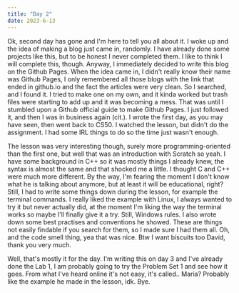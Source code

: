 ```yaml
---
title: "Day 2"
date: 2023-6-13
---
```


Ok, second day has gone and I'm here to tell you all about it. I woke up and the idea of making a blog just came in, randomly.
I have already done some projects like this, but to be honest I never completed them. I like to think I will complete this, though.
Anyway, I immediately decided to write this blog on the Github Pages. When the idea came in, I didn't really know their name was Github Pages,
I only remembered all those blogs with the link that ended in github.io and the fact the articles were very clean.
So I searched, and I found it. I tried to make one on my own, and it kinda worked but trash files were starting to add up and it was becoming a mess.
That was until I stumbled upon a Github official guide to make Github Pages. I just followed it, and then I was in business again (cit.).
I wrote the first day, as you may have seen, then went back to CS50. I watched the lesson, but didn't do the assignment.
I had some IRL things to do so the time just wasn't enough.

The lesson was very interesting though, surely more programming-oriented than the first one, but well that was an introduction with Scratch so yeah.
I have some background in C++ so it was mostly things I already knew, the syntax is almost the same and that shocked me a little.
I thought C and C++ were much more different. By the way, I'm fearing the moment I don't know what he is talking about anymore, but at least it will be educational, right?
Still, I had to write some things down during the lesson, for example the terminal commands. I really liked the example with Linux, I always wanted to try it but never actually did, at the moment I'm liking the way the terminal works so maybe I'll finally give it a try. Still, Windows rules.
I also wrote down some best practises and conventions he showed. These are things not easily findable if you search for them, so I made sure I had them all.
Oh, and the code smell thing, yea that was nice. Btw I want biscuits too David, thank you very much.

Well, that's mostly it for the day. I'm writing this on day 3 and I've already done the Lab 1, I am probably going to try the Problem Set 1 and see how it goes. From what I've heard online it's not easy, it's called.. Maria? Probably like the example he made in the lesson, idk. Bye.
